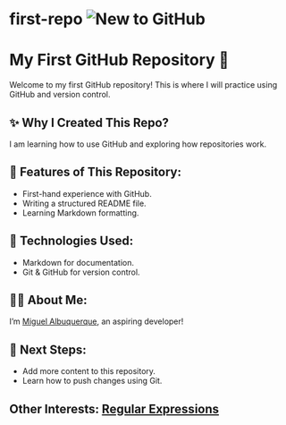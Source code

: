 # first-repo ![New to GitHub](https://github.blog/wp-content/uploads/2024/05/GitHub-for-beginners.png?w=1536)
# My First GitHub Repository 🚀

Welcome to my first GitHub repository! This is where I will practice using GitHub and version control.

## ✨ Why I Created This Repo?
I am learning how to use GitHub and exploring how repositories work.

## 📌 Features of This Repository:
- First-hand experience with GitHub.
- Writing a structured README file.
- Learning Markdown formatting.

## 🔧 Technologies Used:
- Markdown for documentation.
- Git & GitHub for version control.

## 👨‍💻 About Me:
I’m [Miguel Albuquerque](https://github.com/migalb5), an aspiring developer!

## 🎯 Next Steps:
- Add more content to this repository.
- Learn how to push changes using Git.

## Other Interests: [Regular Expressions](https://github.com/madisonmay/CommonRegex)
